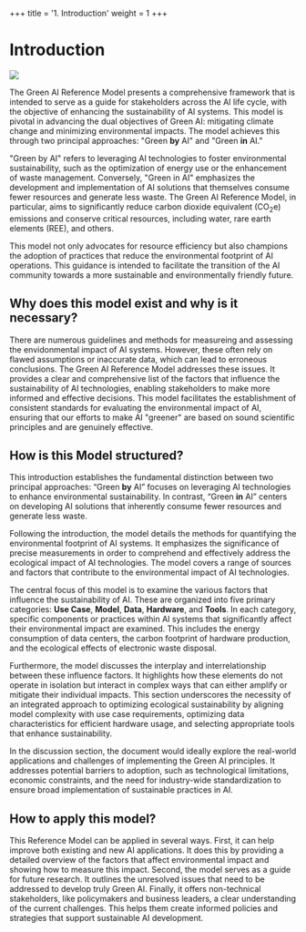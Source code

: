+++
title = '1. Introduction'
weight = 1
+++

# Introduction
![](../figures/palceholder_ai.png)

The Green AI Reference Model presents a comprehensive framework that is intended to serve as a guide for stakeholders across the AI life cycle, with the objective of enhancing the sustainability of AI systems. This model is pivotal in advancing the dual objectives of Green AI: mitigating climate change and minimizing environmental impacts. The model achieves this through two principal approaches: "Green **by** AI" and "Green **in** AI."

"Green by AI" refers to leveraging AI technologies to foster environmental sustainability, such as the optimization of energy use or the enhancement of waste management. Conversely, "Green in AI" emphasizes the development and implementation of AI solutions that themselves consume fewer resources and generate less waste. The Green AI Reference Model, in particular, aims to significantly reduce carbon dioxide equivalent (CO<sub>2</sub>e) emissions and conserve critical resources, including water, rare earth elements (REE), and others.

This model not only advocates for resource efficiency but also champions the adoption of practices that reduce the environmental footprint of AI operations. This guidance is intended to facilitate the transition of the AI community towards a more sustainable and environmentally friendly future.

## Why does this model exist and why is it necessary?
There are numerous guidelines and methods for measureing and assessing the envidonmental impact of AI systems. However, these often rely on flawed assumptions or inaccurate data, which can lead to erroneous conclusions. The Green AI Reference Model addresses these issues. It provides a clear and comprehensive list of the factors that influence the sustainability of AI technologies, enabling stakeholders to make more informed and effective decisions. This model facilitates the establishment of consistent standards for evaluating the environmental impact of AI, ensuring that our efforts to make AI "greener" are based on sound scientific principles and are genuinely effective.

## How is this Model structured?
This introduction establishes the fundamental distinction between two principal approaches: “Green **by** AI” focuses on leveraging AI technologies to enhance environmental sustainability. In contrast, “Green **in** AI” centers on developing AI solutions that inherently consume fewer resources and generate less waste.

Following the introduction, the model details the methods for quantifying the environmental footprint of AI systems. It emphasizes the significance of precise measurements in order to comprehend and effectively address the ecological impact of AI technologies. The model covers a range of sources and factors that contribute to the environmental impact of AI technologies.

The central focus of this model is to examine the various factors that influence the sustainability of AI. These are organized into five primary categories: __Use Case__, __Model__, __Data__, __Hardware__, and __Tools__. In each category, specific components or practices within AI systems that significantly affect their environmental impact are examined. This includes the energy consumption of data centers, the carbon footprint of hardware production, and the ecological effects of electronic waste disposal.  

Furthermore, the model discusses the interplay and interrelationship between these influence factors. It highlights how these elements do not operate in isolation but interact in complex ways that can either amplify or mitigate their individual impacts. This section underscores the necessity of an integrated approach to optimizing ecological sustainability by aligning model complexity with use case requirements, optimizing data characteristics for efficient hardware usage, and selecting appropriate tools that enhance sustainability.

In the discussion section, the document would ideally explore the real-world applications and challenges of implementing the Green AI principles. It addresses potential barriers to adoption, such as technological limitations, economic constraints, and the need for industry-wide standardization to ensure broad implementation of sustainable practices in AI.

## How to apply this model?
This Reference Model can be applied in several ways. First, it can help improve both existing and new AI applications. It does this by providing a detailed overview of the factors that affect environmental impact and showing how to measure this impact. Second, the model serves as a guide for future research. It outlines the unresolved issues that need to be addressed to develop truly Green AI. Finally, it offers non-technical stakeholders, like policymakers and business leaders, a clear understanding of the current challenges. This helps them create informed policies and strategies that support sustainable AI development.
